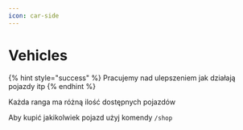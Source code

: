 ```yaml
---
icon: car-side
---
```


# Vehicles&#x20;

{% hint style="success" %}
Pracujemy nad ulepszeniem jak działają pojazdy itp
{% endhint %}

Każda ranga ma różną ilość dostępnych pojazdów

Aby kupić jakikolwiek pojazd użyj komendy `/shop`
